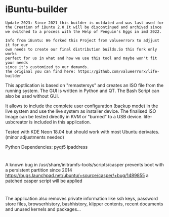 # iBuntu-builder
```
Update 2023: Since 2021 this builder is outdated and was last used for the Creation of iBuntu 2.0 It will be discontinued and archived since we switched to a process with the Help of Penguin's Eggs in imd 2022.
```

```
Info from iBuntu: We forked this Project from valueerrorx to adjjust it for our
own needs to create our final distribution builds.So this fork only works
perfect for us in what and how we use this tool and maybe won't fit your needs
since it's customized to our demands.
The original you can find here: https://github.com/valueerrorx/life-builder
```

This apptlication is based on "remastersys" and creates an ISO file from the running system.
The GUI is written in Python and QT.
The Bash Script can also be used without GUI.

It allows to include the complete user configuration (backup mode) in the live system and use the live system as installer device.
The finalised ISO Image can be tested directly in KVM or "burned" to a USB device.
life-usbcreator is included in this application.

Tested with KDE Neon 18.04 but should work with most Ubuntu derivates. (minor adjustments needed)

Python Dependencies:
pyqt5
ipaddress
#
A known bug in /usr/share/initramfs-tools/scripts/casper prevents boot with a persistent partition since 2014
https://bugs.launchpad.net/ubuntu/+source/casper/+bug/1489855
a patched casper script will be applied

#
The application also removes private information like ssh keys, password store files, browserhistory, bashhistory, klipper contents, recent documents and unused kernels and packages...

